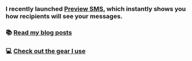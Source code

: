 ### I recently launched <a href="https://previewsms.com#github_referral" target="_blank">Preview SMS</a>, which instantly shows you how recipients will see your messages.

### 📚 <a href="https://maxburnside.com/blog#github_referral">Read my blog posts</a>

### 💻 <a href="https://maxburnside.com/gear#github_referral">Check out the gear I use</a>
